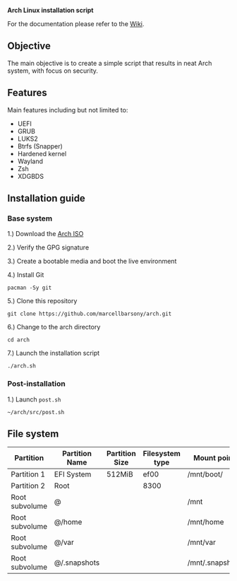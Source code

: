 **Arch Linux installation script**

For the documentation please refer to the [Wiki](https://github.com/marcellbarsony/arch/wiki "Wiki - Installation script").

## Objective

The main objective is to create a simple script that results in neat Arch system, with focus on security.

## Features

Main features including but not limited to:

- UEFI
- GRUB
- LUKS2
- Btrfs (Snapper)
- Hardened kernel
- Wayland
- Zsh
- XDGBDS

## Installation guide

### Base system

1.) Download the [Arch ISO](https://archlinux.org/download/)

2.) Verify the GPG signature

3.) Create a bootable media and boot the live environment

4.) Install Git
```
pacman -Sy git
```
5.) Clone this repository
```
git clone https://github.com/marcellbarsony/arch.git
```
6.) Change to the arch directory
```
cd arch
```
7.) Launch the installation script
```
./arch.sh
```

### Post-installation

1.) Launch `post.sh`
```
~/arch/src/post.sh
```

## File system

| Partition      | Partition Name | Partition Size | Filesystem type    | Mount point     |
| -------------- | -------------- | -------------- | ------------------ | --------------- |
| Partition 1    | EFI System     | 512MiB         | ef00               | /mnt/boot/      |
| Partition 2    | Root           |                | 8300               |                 |
| Root subvolume | @              |                |                    | /mnt            |
| Root subvolume | @/home         |                |                    | /mnt/home       |
| Root subvolume | @/var          |                |                    | /mnt/var        |
| Root subvolume | @/.snapshots   |                |                    | /mnt/.snapshots |
